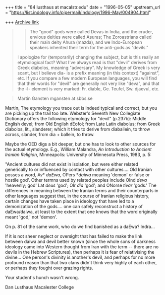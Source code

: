 +++
title = "84 lusthaus at macalstr.edu"
date = "1996-05-05"
upstream_url = "https://list.indology.info/pipermail/indology/1996-May/004904.html"

+++
[Archive link](https://list.indology.info/pipermail/indology/1996-May/004904.html)

>>The "good" gods were called Devas
>>in India, and the cruder, envious deities were called Asuras; The
>>Zoroastrians called their main deity Ahura (mazda), and we Indo-European
>>speakers inherited their term for the anti-gods as "devils."
>
>I apologize for (temporarily) changing the subject, but is this really an
>etymological fact? What I've always read is that "devil" derives from Greek
>diabolos, meaning "adversary". My knowledge of Greek is very scant, but I
>believe dia- is a prefix meaning (in this context) "against", etc. If you
>compare a few modern European languages, you will find that their words for
>"devil" are generally not very like "deva", and that the -l- element is very
>marked: Fr. diable, Ge. Teufel, Sw. djaevul, etc.

>Martin Gansten
>mgansten at sbbs.se

Martin,
The etymology you trace out is indeed typical and correct, but you are
picking up the trail too late. Webster's Seventh New Collegiate Dictionary
offers the following etymology for "devil" (p.237b):
Middle English devel; from Old English dEofol; from Late Latin diabolus;
from Greek diabolos, lit., slanderer; which it tries to derive from
diaballein, to throw across, slander, from dia + ballein, to throw.

Maybe the OED digs a bit deeper, but one has to look to other sources for
the actual etymology. E.g., William Malandra, _An Introduction to Ancient
Iranian Religion_, Minneapolis: University of Minnesota Press, 1983, p. 5:

"Ancient cultures did not exist in isolation, but were either related
generically to or influenced by contact with other cultures.... Old Iranian
posses a word, Av* _daEwa_, OPers *_daiwa_ meaning 'demon' or false or
hostile god'. Other termns used by related peoples include OInd _deva_
'heavenly; god' Lat _deus_ 'god'; OIr _dia_ 'god'; and ONorse _tivar_
'gods.' The differences in meaning between the Iranian terms and their
counterparts in other languages suggest that, in the course of Iranian
religious history, certain changes have taken place in ideology that have
led to a demonization of the gods.... one can safely reconstruct a history
of daEwa/daiwa, at least to the extent that one knows that the word
originally meant 'god,' not 'demon'.

On p. 81 of the same work, who do we find banished as a daEwa? Indra...

If it is not sheer neglect or oversight that has failed to make the link
between daiwa and devil better known (since the whole sons of darkness
ideology came into Western thought from Iran with the term -- there are no
devils in the Hebrew Scriptures), then perhaps it is fear of relativising
the divine... One person's divinity is another's devil, and perhaps for no
more profound reason than that two clans didn't think very highly of each
other, or perhaps they fought over grazing rights.

Your student's hunch wasn't wrong.

Dan Lusthaus
Macalester College






